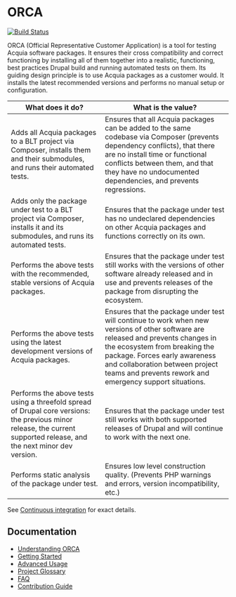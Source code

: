 # ORCA

[![Build Status](https://travis-ci.org/acquia/orca.svg?branch=master)](https://travis-ci.org/acquia/orca)

ORCA (Official Representative Customer Application) is a tool for testing Acquia software packages. It ensures their cross compatibility and correct functioning by installing all of them together into a realistic, functioning, best practices Drupal build and running automated tests on them. Its guiding design principle is to use Acquia packages as a customer would. It installs the latest recommended versions and performs no manual setup or configuration.

| What does it do? | What is the value? |
| --- | --- |
| Adds all Acquia packages to a BLT project via Composer, installs them and their submodules, and runs their automated tests. | Ensures that all Acquia packages can be added to the same codebase via Composer (prevents dependency conflicts), that there are no install time or functional conflicts between them, and that they have no undocumented dependencies, and prevents regressions. |
| Adds only the package under test to a BLT project via Composer, installs it and its submodules, and runs its automated tests. | Ensures that the package under test has no undeclared dependencies on other Acquia packages and functions correctly on its own. |
| Performs the above tests with the recommended, stable versions of Acquia packages. | Ensures that the package under test still works with the versions of other software already released and in use and prevents releases of the package from disrupting the ecosystem. |
| Performs the above tests using the latest development versions of Acquia packages. | Ensures that the package under test will continue to work when new versions of other software are released and prevents changes in the ecosystem from breaking the package. Forces early awareness and collaboration between project teams and prevents rework and emergency support situations. |
| Performs the above tests using a threefold spread of Drupal core versions: the previous minor release, the current supported release, and the next minor dev version. | Ensures that the package under test still works with both supported releases of Drupal and will continue to work with the next one. |
| Performs static analysis of the package under test. | Ensures low level construction quality. (Prevents PHP warnings and errors, version incompatibility, etc.) |

See [Continuous integration](understanding-orca.md#Continuous-integration) for exact details.

## Documentation

* [Understanding ORCA](understanding-orca.md)
* [Getting Started](getting-started.md)
* [Advanced Usage](advanced-usage.md)
* [Project Glossary](glossary.md)
* [FAQ](faq.md)
* [Contribution Guide](CONTRIBUTING.md)
